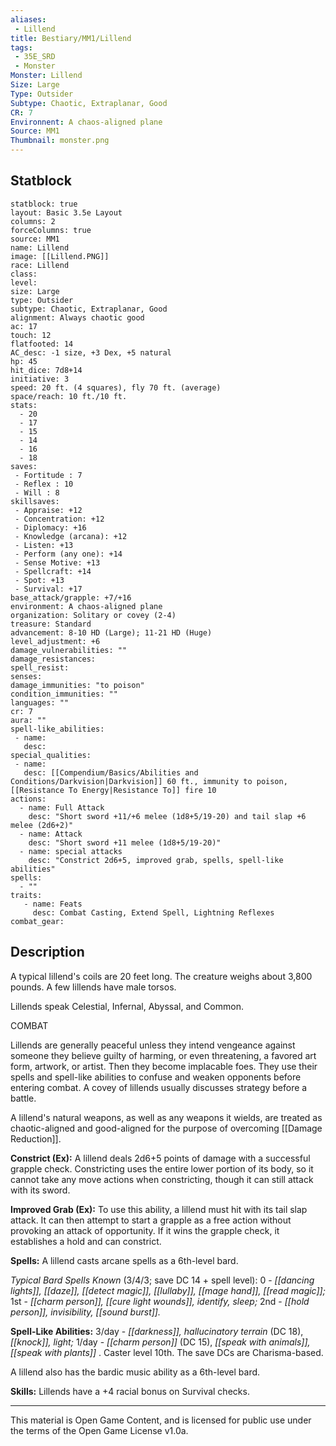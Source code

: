 ```yaml
---
aliases:
 - Lillend
title: Bestiary/MM1/Lillend
tags: 
 - 35E_SRD
 - Monster
Monster: Lillend
Size: Large
Type: Outsider
Subtype: Chaotic, Extraplanar, Good
CR: 7
Environnent: A chaos-aligned plane
Source: MM1
Thumbnail: monster.png
---
```


## Statblock

```statblock
statblock: true
layout: Basic 3.5e Layout
columns: 2
forceColumns: true
source: MM1 
name: Lillend
image: [[Lillend.PNG]]
race: Lillend
class: 
level: 
size: Large
type: Outsider
subtype: Chaotic, Extraplanar, Good
alignment: Always chaotic good
ac: 17
touch: 12
flatfooted: 14
AC_desc: -1 size, +3 Dex, +5 natural
hp: 45
hit_dice: 7d8+14
initiative: 3
speed: 20 ft. (4 squares), fly 70 ft. (average)
space/reach: 10 ft./10 ft.
stats:
  - 20
  - 17
  - 15
  - 14
  - 16
  - 18
saves:
 - Fortitude : 7
 - Reflex : 10
 - Will : 8
skillsaves:
 - Appraise: +12
 - Concentration: +12
 - Diplomacy: +16
 - Knowledge (arcana): +12
 - Listen: +13
 - Perform (any one): +14
 - Sense Motive: +13
 - Spellcraft: +14
 - Spot: +13
 - Survival: +17
base_attack/grapple: +7/+16
environment: A chaos-aligned plane
organization: Solitary or covey (2-4)
treasure: Standard
advancement: 8-10 HD (Large); 11-21 HD (Huge)
level_adjustment: +6
damage_vulnerabilities: ""
damage_resistances: 
spell_resist: 
senses: 
damage_immunities: "to poison"
condition_immunities: ""
languages: ""
cr: 7
aura: ""
spell-like_abilities:
 - name: 
   desc: 
special_qualities:
 - name:
   desc: [[Compendium/Basics/Abilities and Conditions/Darkvision|Darkvision]] 60 ft., immunity to poison, [[Resistance To Energy|Resistance To]] fire 10
actions:
  - name: Full Attack
    desc: "Short sword +11/+6 melee (1d8+5/19-20) and tail slap +6 melee (2d6+2)"
  - name: Attack
    desc: "Short sword +11 melee (1d8+5/19-20)"
  - name: special attacks
    desc: "Constrict 2d6+5, improved grab, spells, spell-like abilities"
spells:
  - ""
traits:
   - name: Feats
     desc: Combat Casting, Extend Spell, Lightning Reflexes
combat_gear:  
```

## Description



A typical lillend's coils are 20 feet long. The creature weighs about 3,800 pounds. A few lillends have male torsos.

Lillends speak Celestial, Infernal, Abyssal, and Common.

COMBAT

Lillends are generally peaceful unless they intend vengeance against someone they believe guilty of harming, or even threatening, a favored art form, artwork, or artist. Then they become implacable foes. They use their spells and spell-like abilities to confuse and weaken opponents before entering combat. A covey of lillends usually discusses strategy before a battle.

A lillend's natural weapons, as well as any weapons it wields, are treated as chaotic-aligned and good-aligned for the purpose of overcoming [[Damage Reduction]].


**Constrict (Ex):** A lillend deals 2d6+5 points of damage with a successful grapple check. Constricting uses the entire lower portion of its body, so it cannot take any move actions when constricting, though it can still attack with its sword.


**Improved Grab (Ex):** To use this ability, a lillend must hit with its tail slap attack. It can then attempt to start a grapple as a free action without provoking an attack of opportunity. If it wins the grapple check, it establishes a hold and can constrict.


**Spells:** A lillend casts arcane spells as a 6th-level bard.


*Typical Bard Spells Known* (3/4/3; save DC 14 + spell level): 0 - *[[dancing lights]], [[daze]], [[detect magic]], [[lullaby]], [[mage hand]], [[read magic]];* 1st - *[[charm person]], [[cure light wounds]], identify, sleep;* 2nd - *[[hold person]], invisibility, [[sound burst]].*


**Spell-Like Abilities:** 3/day - *[[darkness]], hallucinatory terrain* (DC 18), *[[knock]], light;* 1/day - *[[charm person]]* (DC 15), *[[speak with animals]], [[speak with plants]]* . Caster level 10th. The save DCs are Charisma-based.

A lillend also has the bardic music ability as a 6th-level bard.


**Skills:** Lillends have a +4 racial bonus on Survival checks.

---

This material is Open Game Content, and is licensed for public use under the terms of the Open Game License v1.0a.
